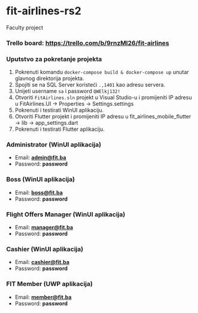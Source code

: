 # fit-airlines-rs2
Faculty project

### Trello board: https://trello.com/b/9rnzMl26/fit-airlines

### Uputstvo za pokretanje projekta

1. Pokrenuti komandu `docker-compose build & docker-compose up` unutar glavnog direktorija projekta.
2. Spojiti se na SQL Server koristeći `.,1401` kao adresu servera.
3. Unijeti username `sa` i password `QWElkj132!`
4. Otvoriti `FitAirlines.sln` projekt u Visual Studio-u i promijeniti IP adresu u FitAirlines.UI -> Properties -> Settings.settings
4. Pokrenuti i testirati WinUI aplikaciju.
5. Otvoriti Flutter projekt i promijeniti IP adresu u fit_airlines_mobile_flutter -> lib -> app_settings.dart
6. Pokrenuti i testirati Flutter aplikaciju.

### Administrator (WinUI aplikacija)
* Email: **admin@fit.ba**
* Password: **password**

### Boss (WinUI aplikacija)
* Email: **boss@fit.ba**
* Password: **password**

### Flight Offers Manager (WinUI aplikacija)
* Email: **manager@fit.ba**
* Password: **password**

### Cashier (WinUI aplikacija)
* Email: **cashier@fit.ba**
* Password: **password**

### FIT Member (UWP aplikacija)
* Email: **member@fit.ba**
* Password: **password**
